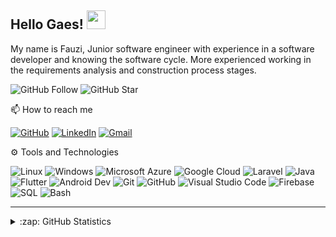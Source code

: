 ## Hello Gaes! <img src="https://raw.githubusercontent.com/MartinHeinz/MartinHeinz/master/wave.gif" width="30px">

My name is Fauzi, Junior software engineer with experience in a software developer and knowing the software cycle. More experienced working in the requirements analysis and construction process stages.

![GitHub Follow](https://img.shields.io/github/followers/fauzirpl.svg?style=social&label=Follow)
![GitHub Star](https://img.shields.io/github/stars/fauzirpl?affiliations=OWNER%2CCOLLABORATOR&style=social&label=Star)

📫 How to reach me

[![GitHub](https://img.shields.io/badge/--github?label=Github&logo=GitHub&style=social)](https://github.com/fauzirpl)
[![LinkedIn](https://img.shields.io/badge/--linkedin?label=LinkedIn&logo=LinkedIn&style=social)](https://www.linkedin.com/in/fauzirpl)
[![Gmail](https://img.shields.io/badge/--linkedin?label=Gmail&logo=gmail&style=social)](mailto:fauzijuventini@gmail.com)

⚙ Tools and Technologies

![Linux](https://img.shields.io/badge/-Linux-333333?style=flat&logo=linux)
![Windows](https://img.shields.io/badge/-Windows-333333?style=flat&logo=windows)
![Microsoft Azure](https://img.shields.io/badge/-Microsoft%20Azure-333333?style=flat&logo=microsoft-azure)
![Google Cloud](https://img.shields.io/badge/-Google%20Cloud-333333?style=flat&logo=google-cloud)
![Laravel](https://img.shields.io/badge/-Laravel-333333?style=flat&logo=laravel)
![Java](https://img.shields.io/badge/-Java-333333?style=flat&logo=java)
![Flutter](https://img.shields.io/badge/-Flutter-333333?style=flat&logo=flutter)
![Android Dev](https://img.shields.io/badge/-Android%20Dev-333333?style=flat&logo=android)
![Git](https://img.shields.io/badge/-Git-333333?style=flat&logo=git)
![GitHub](https://img.shields.io/badge/-GitHub-333333?style=flat&logo=github)
![Visual Studio Code](https://img.shields.io/badge/-Visual%20Studio%20Code-333333?style=flat&logo=visual-studio-code&logoColor=007ACC)
![Firebase](https://img.shields.io/badge/-Firebase-333333?style=flat&logo=firebase)
![SQL](https://img.shields.io/badge/-SQL-333333?style=flat)
![Bash](https://img.shields.io/badge/-Bash-333333?style=flat)

<hr>

<details close>
<summary>:zap: GitHub Statistics</summary>
  <img src="https://github-readme-stats.vercel.app/api?username=fauzirpl&show_icons=true&theme=nord" width="400px">
</details>
